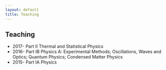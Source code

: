 ```yaml
---
layout: default
title: Teaching
---
```


## Teaching

- 2017- Part II Thermal and Statistical Physics
- 2016- Part IB Physics A: Experimental Methods; Oscillations, Waves and Optics; Quantum Physics; Condensed Matter Physics
- 2015- Part IA Physics


